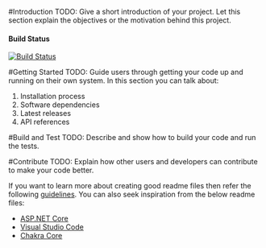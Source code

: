 #Introduction 
TODO: Give a short introduction of your project. Let this section explain the objectives or the motivation behind this project. 

#### Build Status
[![Build Status](http://nteptjenkins:8080/buildStatus/icon?job=Landc4i_Dev/CARMEL/Application/CarmelUI)](http://nteptjenkins:8080/job/Landc4i_Dev/job/CARMEL/job/Application/job/CarmelUI/)

#Getting Started
TODO: Guide users through getting your code up and running on their own system. In this section you can talk about:
1.	Installation process
2.	Software dependencies
3.	Latest releases
4.	API references

#Build and Test
TODO: Describe and show how to build your code and run the tests. 

#Contribute
TODO: Explain how other users and developers can contribute to make your code better. 

If you want to learn more about creating good readme files then refer the following [guidelines](https://www.visualstudio.com/en-us/docs/git/create-a-readme). You can also seek inspiration from the below readme files:
- [ASP.NET Core](https://github.com/aspnet/Home)
- [Visual Studio Code](https://github.com/Microsoft/vscode)
- [Chakra Core](https://github.com/Microsoft/ChakraCore)